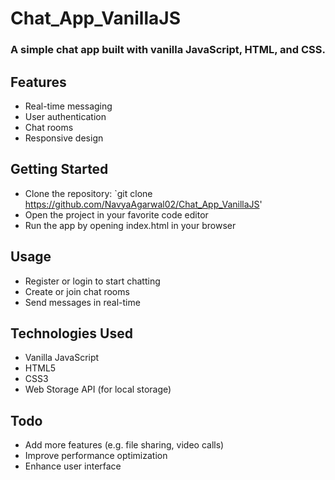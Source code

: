# Chat_App_VanillaJS

### A simple chat app built with vanilla JavaScript, HTML, and CSS.

## Features

- Real-time messaging
- User authentication
- Chat rooms
- Responsive design

## Getting Started

- Clone the repository: `git clone https://github.com/NavyaAgarwal02/Chat_App_VanillaJS'
- Open the project in your favorite code editor
- Run the app by opening index.html in your browser

## Usage

- Register or login to start chatting
- Create or join chat rooms
- Send messages in real-time

## Technologies Used

- Vanilla JavaScript
- HTML5
- CSS3
- Web Storage API (for local storage)

## Todo

- Add more features (e.g. file sharing, video calls)
- Improve performance optimization
- Enhance user interface


